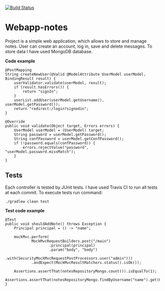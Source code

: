 
[![Build Status](https://travis-ci.org/szwajkowska/webapp-notes.svg?branch=master)](https://travis-ci.org/szwajkowska/webapp-notes)

# Webapp-notes

Project is a simple web application, which allows to store and manage notes. 
User can create an account, log in, save and delete messages.
To store data I have used MongoDB database. 

<b>Code example</b>

    @PostMapping
    String createNewUser(@Valid @ModelAttribute UserModel userModel, BindingResult result) {
        userValidator.validate(userModel, result);
        if (result.hasErrors()) {
            return "signIn";
        }
        userList.addUser(userModel.getUsername(), userModel.getPassword());
        return "redirect:/login?signedin";
    }
    
    @Override
    public void validate(Object target, Errors errors) {
        UserModel userModel = (UserModel) target;
        String password = userModel.getPassword();
        String confPassword = userModel.getConfPassword();
        if (!password.equals(confPassword)) {
            errors.rejectValue("password", "userModel.password.missMatch");
        }
    }
    
## Tests

Each controller is tested by JUnit tests. I have used Travis CI to run all tests at each commit. 
To execute tests run command:

    ./gradlew clean test
  
 <b>Test code example</b>
 
    @Test
    public void shouldAddNote() throws Exception {
        Principal principal = () -> "name";

        mockMvc.perform(
                MockMvcRequestBuilders.post("/main")
                        .principal(principal)
                        .param("body", "body")
                        .with(SecurityMockMvcRequestPostProcessors.user("admin")))
                .andExpect(MockMvcResultMatchers.status().isOk());

        Assertions.assertThat(notesRepositoryMongo.count()).isEqualTo(1);
        Assertions.assertThat(notesRepositoryMongo.findByUsername("name").get(0).getBody()).isEqualTo("body");
    }
    
    
